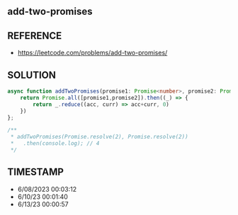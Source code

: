 ## add-two-promises

## REFERENCE

- https://leetcode.com/problems/add-two-promises/

## SOLUTION

``` Typescript
async function addTwoPromises(promise1: Promise<number>, promise2: Promise<number>): Promise<number> {
    return Promise.all([promise1,promise2]).then((_) => {
        return _.reduce((acc, curr) => acc+curr, 0)
    })
};

/**
 * addTwoPromises(Promise.resolve(2), Promise.resolve(2))
 *   .then(console.log); // 4
 */
```

## TIMESTAMP

- 6/08/2023 00:03:12
- 6/10/23 00:01:40
- 6/13/23 00:00:57
